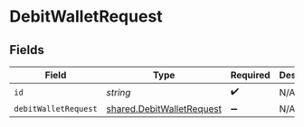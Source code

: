 # DebitWalletRequest


## Fields

| Field                                                                  | Type                                                                   | Required                                                               | Description                                                            |
| ---------------------------------------------------------------------- | ---------------------------------------------------------------------- | ---------------------------------------------------------------------- | ---------------------------------------------------------------------- |
| `id`                                                                   | *string*                                                               | :heavy_check_mark:                                                     | N/A                                                                    |
| `debitWalletRequest`                                                   | [shared.DebitWalletRequest](../../models/shared/debitwalletrequest.md) | :heavy_minus_sign:                                                     | N/A                                                                    |